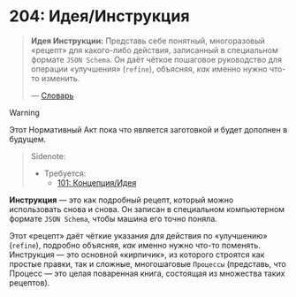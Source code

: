 # 204: Идея/Инструкция

> **Идея Инструкции:** Представь себе понятный, многоразовый «рецепт» для какого-либо действия, записанный в специальном формате `JSON Schema`. Он даёт чёткое пошаговое руководство для операции «улучшения» (`refine`), объясняя, _как_ именно нужно что-то изменить.
>
> — [Словарь](./000_glossary.md)

> [!WARNING]
> Этот Нормативный Акт пока что является заготовкой и будет дополнен в будущем.

> Sidenote:
>
> - Требуется:
>   - [101: Концепция/Идея](./101_concept_idea.md)

**Инструкция** — это как подробный рецепт, который можно использовать снова и снова. Он записан в специальном компьютерном формате `JSON Schema`, чтобы машина его точно поняла.

Этот «рецепт» даёт чёткие указания для действия по «улучшению» (`refine`), подробно объясняя, _как_ именно нужно что-то поменять. Инструкция — это основной «кирпичик», из которого строятся как простые правки, так и сложные, многошаговые `Процессы` (представь, что Процесс — это целая поваренная книга, состоящая из множества таких рецептов).